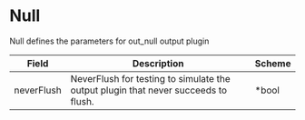 # Null

Null defines the parameters for out_null output plugin


| Field | Description | Scheme |
| ----- | ----------- | ------ |
| neverFlush | NeverFlush for testing to simulate the output plugin that never succeeds to flush. | *bool |
